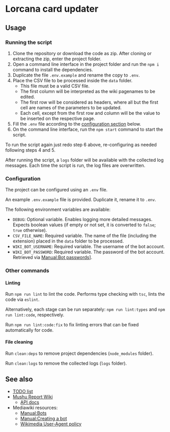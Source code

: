 # Lorcana card updater

## Usage

### Running the script

1. Clone the repository or download the code as zip. After cloning or extracting the zip,
enter the project folder.
2. Open a command line interface in the project folder and run the `npm i` command
to install the dependencies.
3. Duplicate the file `.env.example` and rename the copy to `.env`.
4. Place the CSV file to be processed inside the `data` folder.
    * This file must be a valid CSV file.
    * The first column will be interpreted as the wiki pagenames to be edited. 
    * The first row will be considered as headers, where all but the first cell
    are names of the parameters to be updated.
    * Each cell, except from the first row and column will be the value to be
  inserted on the respective page.
5. Fill the `.env` file according to the [configuration section](#configuration) below.
6. On the command line interface, run the `npm start` command to start the script.

To run the script again just redo step 6 above, re-configuring as needed following
steps 4 and 5.

After running the script, a `logs` folder will be available with the collected
log messages. Each time the script is run, the log files are overwritten.


### Configuration

The project can be configured using an `.env` file.

An example `.env.example` file is provided. Duplicate it, rename it to `.env`.

The following environment variables are available:

* `DEBUG`: Optional variable. Enables logging more detailed messages. Expects
boolean values (if empty or not set, it is converted to `false`; `true` otherwise).
* `CSV_FILE_NAME`: Required variable. The name of the file (including the extension)
placed in the `data` folder to be processed.
* `WIKI_BOT_USERNAME`: Required variable. The username of the bot account.
* `WIKI_BOT_PASSWORD`: Required variable. The password of the bot account.
Retrieved via [Manual:Bot passwords](https://www.mediawiki.org/wiki/Manual:Bot_passwords)].


### Other commands

#### Linting

Run `npm run lint` to lint the code. Performs type checking with `tsc`, lints the code
via `eslint`.

Alternatively, each stage can be run separately: `npm run lint:types` and
`npm run lint:code`, respectively.

Run `npm run lint:code:fix` to fix linting errors that can be fixed automatically for code.


#### File cleaning

Run `clean:deps` to remove project dependencies (`node_modules` folder).

Run `clean:logs` to remove the collected logs (`logs` folder).


## See also
* [TODO list](TODO.md)
* [Mushu Report Wiki](https://wiki.mushureport.com/wiki/Mushu_Report)
  * [API docs](https://wiki.mushureport.com/api.php)
* Mediawiki resources:
  * [Manual:Bots](https://www.mediawiki.org/wiki/Manual:Bots)
  * [Manual:Creating a bot](https://www.mediawiki.org/wiki/Manual:Creating_a_bot)
  * [Wikimedia User-Agent policy](https://foundation.wikimedia.org/wiki/Policy:User-Agent_policy)
